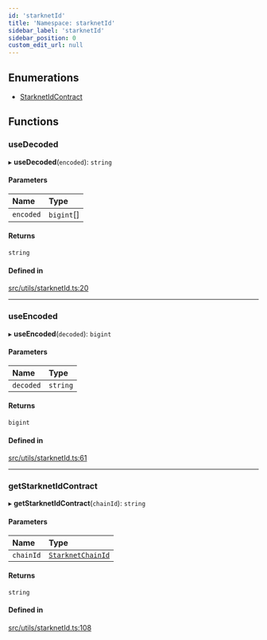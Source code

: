 ```yaml
---
id: 'starknetId'
title: 'Namespace: starknetId'
sidebar_label: 'starknetId'
sidebar_position: 0
custom_edit_url: null
---
```


## Enumerations

- [StarknetIdContract](../enums/starknetId.StarknetIdContract.md)

## Functions

### useDecoded

▸ **useDecoded**(`encoded`): `string`

#### Parameters

| Name      | Type       |
| :-------- | :--------- |
| `encoded` | `bigint`[] |

#### Returns

`string`

#### Defined in

[src/utils/starknetId.ts:20](https://github.com/starknet-io/starknet.js/blob/v5.24.3/src/utils/starknetId.ts#L20)

---

### useEncoded

▸ **useEncoded**(`decoded`): `bigint`

#### Parameters

| Name      | Type     |
| :-------- | :------- |
| `decoded` | `string` |

#### Returns

`bigint`

#### Defined in

[src/utils/starknetId.ts:61](https://github.com/starknet-io/starknet.js/blob/v5.24.3/src/utils/starknetId.ts#L61)

---

### getStarknetIdContract

▸ **getStarknetIdContract**(`chainId`): `string`

#### Parameters

| Name      | Type                                                       |
| :-------- | :--------------------------------------------------------- |
| `chainId` | [`StarknetChainId`](../enums/constants.StarknetChainId.md) |

#### Returns

`string`

#### Defined in

[src/utils/starknetId.ts:108](https://github.com/starknet-io/starknet.js/blob/v5.24.3/src/utils/starknetId.ts#L108)

